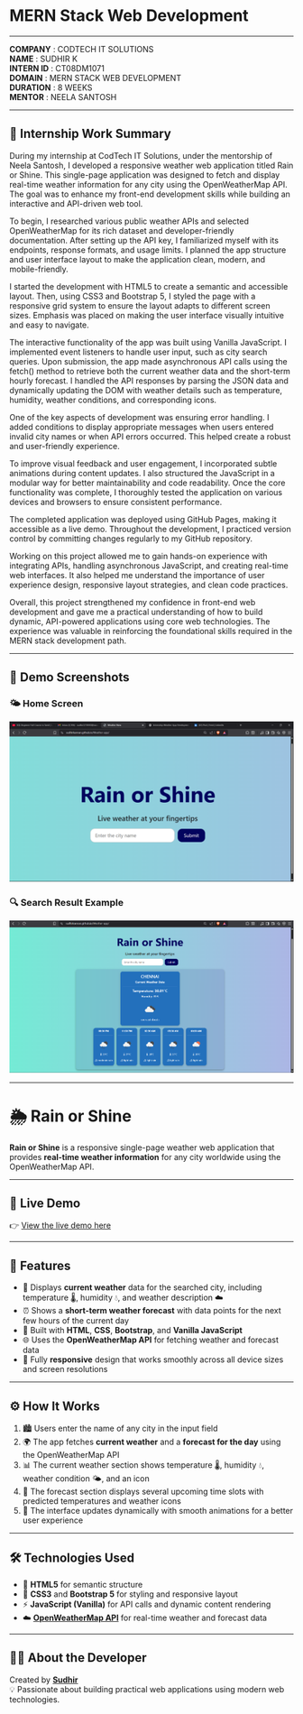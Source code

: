 # MERN Stack Web Development  
______________________________________  
**COMPANY** : CODTECH IT SOLUTIONS  
**NAME** : SUDHIR K  
**INTERN ID** : CT08DM1071  
**DOMAIN** : MERN STACK WEB DEVELOPMENT  
**DURATION** : 8 WEEKS  
**MENTOR** : NEELA SANTOSH  

---

## 📝 Internship Work Summary

During my internship at CodTech IT Solutions, under the mentorship of Neela Santosh, I developed a responsive weather web application titled Rain or Shine. This single-page application was designed to fetch and display real-time weather information for any city using the OpenWeatherMap API. The goal was to enhance my front-end development skills while building an interactive and API-driven web tool.

To begin, I researched various public weather APIs and selected OpenWeatherMap for its rich dataset and developer-friendly documentation. After setting up the API key, I familiarized myself with its endpoints, response formats, and usage limits. I planned the app structure and user interface layout to make the application clean, modern, and mobile-friendly.

I started the development with HTML5 to create a semantic and accessible layout. Then, using CSS3 and Bootstrap 5, I styled the page with a responsive grid system to ensure the layout adapts to different screen sizes. Emphasis was placed on making the user interface visually intuitive and easy to navigate.

The interactive functionality of the app was built using Vanilla JavaScript. I implemented event listeners to handle user input, such as city search queries. Upon submission, the app made asynchronous API calls using the fetch() method to retrieve both the current weather data and the short-term hourly forecast. I handled the API responses by parsing the JSON data and dynamically updating the DOM with weather details such as temperature, humidity, weather conditions, and corresponding icons.

One of the key aspects of development was ensuring error handling. I added conditions to display appropriate messages when users entered invalid city names or when API errors occurred. This helped create a robust and user-friendly experience.

To improve visual feedback and user engagement, I incorporated subtle animations during content updates. I also structured the JavaScript in a modular way for better maintainability and code readability. Once the core functionality was complete, I thoroughly tested the application on various devices and browsers to ensure consistent performance.

The completed application was deployed using GitHub Pages, making it accessible as a live demo. Throughout the development, I practiced version control by committing changes regularly to my GitHub repository.

Working on this project allowed me to gain hands-on experience with integrating APIs, handling asynchronous JavaScript, and creating real-time web interfaces. It also helped me understand the importance of user experience design, responsive layout strategies, and clean code practices.

Overall, this project strengthened my confidence in front-end web development and gave me a practical understanding of how to build dynamic, API-powered applications using core web technologies. The experience was valuable in reinforcing the foundational skills required in the MERN stack development path.

---
## 📸 Demo Screenshots

### 🌤️ Home Screen
![Home Screen](assets/homepage)

### 🔍 Search Result Example
![Search Result](assets/weatherpage)

---

# 🌦️ Rain or Shine

**Rain or Shine** is a responsive single-page weather web application that provides **real-time weather information** for any city worldwide using the OpenWeatherMap API.

---

## 🔗 Live Demo

👉 [View the live demo here](https://sudhirkannan.github.io/Weather-app/)

---

## 🌟 Features

- 📍 Displays **current weather** data for the searched city, including temperature 🌡️, humidity 💧, and weather description ☁️  
- ⏰ Shows a **short-term weather forecast** with data points for the next few hours of the current day  
- 🧱 Built with **HTML**, **CSS**, **Bootstrap**, and **Vanilla JavaScript**  
- 🌐 Uses the **OpenWeatherMap API** for fetching weather and forecast data  
- 📱 Fully **responsive** design that works smoothly across all device sizes and screen resolutions  

---

## ⚙️ How It Works

1. 🏙️ Users enter the name of any city in the input field  
2. 🌍 The app fetches **current weather** and a **forecast for the day** using the OpenWeatherMap API  
3. 📊 The current weather section shows temperature 🌡️, humidity 💧, weather condition 🌤️, and an icon  
4. 🔮 The forecast section displays several upcoming time slots with predicted temperatures and weather icons  
5. 🧠 The interface updates dynamically with smooth animations for a better user experience  

---

## 🛠️ Technologies Used

- 🧾 **HTML5** for semantic structure  
- 🎨 **CSS3** and **Bootstrap 5** for styling and responsive layout  
- ⚡ **JavaScript (Vanilla)** for API calls and dynamic content rendering  
- ☁️ [**OpenWeatherMap API**](https://openweathermap.org/api) for real-time weather and forecast data  

---

## 👨‍💻 About the Developer

Created by [**Sudhir**](https://github.com/SudhirKannan)  
💡 Passionate about building practical web applications using modern web technologies.
